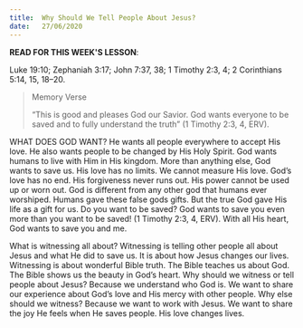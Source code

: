 ```yaml
---
title:  Why Should We Tell People About Jesus?
date:   27/06/2020
---
```


**READ FOR THIS WEEK'S LESSON**:

Luke 19:10; Zephaniah 3:17; John 7:37, 38; 1 Timothy 2:3, 4; 2 Corinthians 5:14, 15, 18–20.

> <p>Memory Verse</p>
> “This is good and pleases God our Savior. God wants everyone to be saved and to fully understand the truth” (1 Timothy 2:3, 4, ERV).

WHAT DOES GOD WANT? He wants all people everywhere to accept His love. He also wants people to be changed by His Holy Spirit. God wants humans to live with Him in His kingdom. More than anything else, God wants to save us. His love has no limits. We cannot measure His love. God’s love has no end. His forgiveness never runs out. His power cannot be used up or worn out. God is different from any other god that humans ever worshiped. Humans gave these false gods gifts. But the true God gave His life as a gift for us. Do you want to be saved? God wants to save you even more than you want to be saved! (1 Timothy 2:3, 4, ERV). With all His heart, God wants to save you and me.

What is witnessing all about? Witnessing is telling other people all about Jesus and what He did to save us. It is about how Jesus changes our lives. Witnessing is about wonderful Bible truth. The Bible teaches us about God. The Bible shows us the beauty in God’s heart. Why should we witness or tell people about Jesus? Because we understand who God is. We want to share our experience about God’s love and His mercy with other people. Why else should we witness? Because we want to work with Jesus. We want to share the joy He feels when He saves people. His love changes lives.
